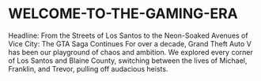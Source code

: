 # WELCOME-TO-THE-GAMING-ERA
Headline: From the Streets of Los Santos to the Neon-Soaked Avenues of Vice City: The GTA Saga Continues  For over a decade, Grand Theft Auto V has been our playground of chaos and ambition. We explored every corner of Los Santos and Blaine County, switching between the lives of Michael, Franklin, and Trevor, pulling off audacious heists.
